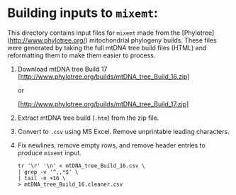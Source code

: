 Building inputs to `mixemt`:
====================================
This directory contains input files for `mixemt` made from the [Phylotree]
(http://www.phylotree.org/) mitochondrial phylogeny builds. These files were 
generated by taking the full mtDNA tree build files (HTML) and reformatting
them to make them easier to process.

1. Download mtDNA tree Build 17
   [http://www.phylotree.org/builds/mtDNA_tree_Build_16.zip]
   
   or

   [http://www.phylotree.org/builds/mtDNA_tree_Build_17.zip]

2. Extract mtDNA tree build (`.htm`) from the zip file.

3. Convert to `.csv` using MS Excel. Remove unprintable leading characters.

4. Fix newlines, remove empty rows, and remove header entries to produce
  `mixemt` input.

   ```
   tr '\r' '\n' < mtDNA_tree_Build_16.csv \
   | grep -v '^,,*$' \
   | tail -n +16 \
   > mtDNA_tree_Build_16.cleaner.csv
   ```
